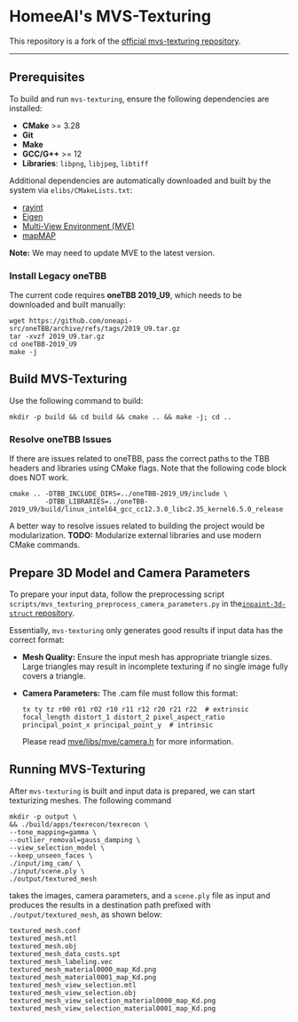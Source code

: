# HomeeAI's MVS-Texturing

This repository is a fork of the [official mvs-texturing
repository](https://github.com/nmoehrle/mvs-texturing).

---

## Prerequisites

To build and run `mvs-texturing`, ensure the following dependencies are installed:

- **CMake** >= 3.28  
- **Git**  
- **Make**  
- **GCC/G++** >= 12  
- **Libraries**: `libpng`, `libjpeg`, `libtiff`

Additional dependencies are automatically downloaded and built by the system via
`elibs/CMakeLists.txt`:

- [rayint](https://github.com/nmoehrle/rayint)
- [Eigen](http://eigen.tuxfamily.org)  
- [Multi-View Environment (MVE)](https://github.com/nmoehrle/mve.git)  
- [mapMAP](https://github.com/dthuerck/mapmap_cpu.git)  

**Note:** We may need to update MVE to the latest version.

### Install Legacy oneTBB

The current code requires **oneTBB 2019_U9**, which needs to be downloaded and
built manually:

```shell
wget https://github.com/oneapi-src/oneTBB/archive/refs/tags/2019_U9.tar.gz
tar -xvzf 2019_U9.tar.gz
cd oneTBB-2019_U9
make -j
```

## Build MVS-Texturing

Use the following command to build:

```
mkdir -p build && cd build && cmake .. && make -j; cd ..
```

### Resolve oneTBB Issues

If there are issues related to oneTBB, pass the correct paths to the TBB headers
and libraries using CMake flags. Note that the following code block does NOT work.

```shell
cmake .. -DTBB_INCLUDE_DIRS=../oneTBB-2019_U9/include \
         -DTBB_LIBRARIES=../oneTBB-2019_U9/build/linux_intel64_gcc_cc12.3.0_libc2.35_kernel6.5.0_release
```

A better way to resolve issues related to building the project would be
modularization. **TODO:** Modularize external libraries and use modern CMake
commands.

## Prepare 3D Model and Camera Parameters

To prepare your input data, follow the preprocessing script
`scripts/mvs_texturing_preprocess_camera_parameters.py` in
the[`inpaint-3d-struct`
repository](https://github.com/homee-ai/inpaint-3d-struct).

Essentially, `mvs-texturing` only generates good results if input data has the
correct format:

- **Mesh Quality:** Ensure the input mesh has appropriate triangle sizes. Large
  triangles may result in incomplete texturing if no single image fully covers a
  triangle.

- **Camera Parameters:** The .cam file must follow this format:

    ```
    tx ty tz r00 r01 r02 r10 r11 r12 r20 r21 r22  # extrinsic
    focal_length distort_1 distort_2 pixel_aspect_ratio principal_point_x principal_point_y  # intrinsic
    ```

    Please read
    [mve/libs/mve/camera.h](https://github.com/simonfuhrmann/mve/blob/master/libs/mve/camera.h)
    for more information.


## Running MVS-Texturing

After `mvs-texturing` is built and input data is prepared, we can start texturizing meshes. The
following command

```shell
mkdir -p output \
&& ./build/apps/texrecon/texrecon \
--tone_mapping=gamma \
--outlier_removal=gauss_damping \
--view_selection_model \
--keep_unseen_faces \
./input/img_cam/ \
./input/scene.ply \
./output/textured_mesh
```

takes the images, camera parameters, and a `scene.ply` file as input and produces
the results in a destination path prefixed with `./output/textured_mesh`, as
shown below: 

```
textured_mesh.conf
textured_mesh.mtl
textured_mesh.obj
textured_mesh_data_costs.spt
textured_mesh_labeling.vec
textured_mesh_material0000_map_Kd.png
textured_mesh_material0001_map_Kd.png
textured_mesh_view_selection.mtl
textured_mesh_view_selection.obj
textured_mesh_view_selection_material0000_map_Kd.png
textured_mesh_view_selection_material0001_map_Kd.png
```
